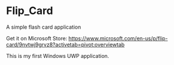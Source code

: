 # Flip_Card
A simple flash card application

Get it on Microsoft Store:
https://www.microsoft.com/en-us/p/flip-card/9nvtwj9grvz8?activetab=pivot:overviewtab


This is my first Windows UWP application. 
